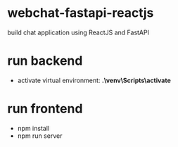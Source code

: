 # webchat-fastapi-reactjs
 build chat application using ReactJS and FastAPI

# run backend

- activate virtual environment: 
 **.\venv\Scripts\activate**

# run frontend
- npm install
- npm run server
